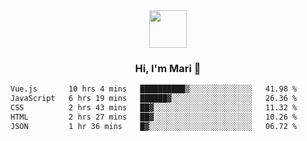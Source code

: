 <div align="center">
  <img src="https://media.giphy.com/media/v1.Y2lkPTc5MGI3NjExbWNrdHRsMmV6NHV1NGIwdXN6MmZpZ3g2c3oycDIxemcwdDluMjBmOCZlcD12MV9pbnRlcm5hbF9naWZfYnlfaWQmY3Q9cw/XEOUMqltCrGdCnatFF/giphy.gif" width="60px" align="center">
  <h3>Hi, I'm Mari 👋</h3>
</div>

<!--START_SECTION:waka-->

```txt
Vue.js       10 hrs 4 mins   ██████████▒░░░░░░░░░░░░░░   41.98 %
JavaScript   6 hrs 19 mins   ██████▓░░░░░░░░░░░░░░░░░░   26.36 %
CSS          2 hrs 43 mins   ██▓░░░░░░░░░░░░░░░░░░░░░░   11.32 %
HTML         2 hrs 27 mins   ██▓░░░░░░░░░░░░░░░░░░░░░░   10.26 %
JSON         1 hr 36 mins    █▓░░░░░░░░░░░░░░░░░░░░░░░   06.72 %
```

<!--END_SECTION:waka-->
